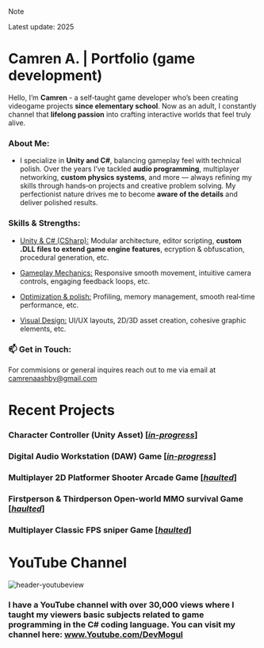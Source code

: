 > [!NOTE]
> Latest update: 2025

# Camren A. | Portfolio (game development)

Hello, I’m **Camren** - a self‑taught game developer who’s been creating videogame projects **since elementary school**. Now as an adult, I constantly channel that **lifelong passion** into crafting interactive worlds that feel truly alive.

### About Me:
+ I specialize in **Unity and C#**, balancing gameplay feel with technical polish. Over the years I’ve tackled **audio programming**, multiplayer networking, **custom physics systems**, and more — always refining my skills through hands‑on projects and creative problem solving. My perfectionist nature drives me to become **aware of the details** and deliver polished results.

### Skills & Strengths:
+ <ins>Unity & C# (CSharp):</ins> Modular architecture, editor scripting, **custom .DLL files to extend game engine features**, ecryption & obfuscation, procedural generation, etc.

+ <ins>Gameplay Mechanics:</ins> Responsive smooth movement, intuitive camera controls, engaging feedback loops, etc.

+ <ins>Optimization & polish:</ins> Profiling, memory management, smooth real‑time performance, etc.

+ <ins>Visual Design:</ins> UI/UX layouts, 2D/3D asset creation, cohesive graphic elements, etc.

### 📫 Get in Touch:
For commisions or general inquires reach out to me via email at <ins>camrenaashby@gmail.com</ins>

# Recent Projects 
### Character Controller (Unity Asset) [<ins>*in-progress*</ins>]
### Digital Audio Workstation (DAW) Game [<ins>*in-progress*</ins>]
### Multiplayer 2D Platformer Shooter Arcade Game [<ins>*haulted*</ins>]
### Firstperson & Thirdperson Open-world MMO survival Game [<ins>*haulted*</ins>]
### Multiplayer Classic FPS sniper Game [<ins>*haulted*</ins>]

# YouTube Channel
![header-youtubeview](https://github.com/user-attachments/assets/bff3f4b4-c839-4635-9e54-26a927b1ef50)
### I have a YouTube channel with over **30,000 views** where I taught my viewers basic subjects related to game programming in the C# coding language. You can visit my channel here: www.Youtube.com/DevMogul

